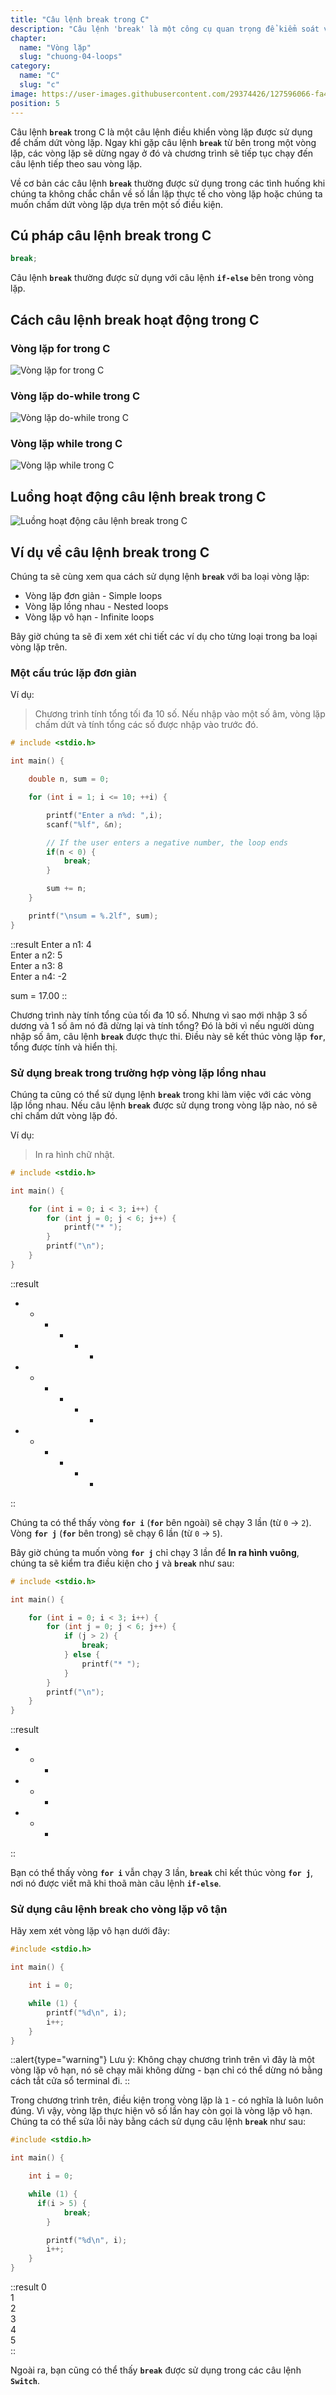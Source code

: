 ```yaml
---
title: "Câu lệnh break trong C"
description: "Câu lệnh 'break' là một công cụ quan trọng để kiểm soát và điều hướng luồng chương trình. Nó cho phép bạn thoát khỏi vòng lặp hoặc chấm dừng thực hiện các câu lệnh khi một điều kiện cụ thể được đáp ứng. Hãy xem chúng mình sử dụng break như thế nào trong bài này nha."
chapter:
  name: "Vòng lặp"
  slug: "chuong-04-loops"
category:
  name: "C"
  slug: "c"
image: https://user-images.githubusercontent.com/29374426/127596066-fa46df01-982f-4a72-b6d1-f7d8f5c5a9b3.png
position: 5
---
```


Câu lệnh **`break`** trong C là một câu lệnh điều khiển vòng lặp được sử dụng để chấm dứt vòng lặp. Ngay khi gặp câu lệnh **`break`** từ bên trong một vòng lặp, các vòng lặp sẽ dừng ngay ở đó và chương trình sẽ tiếp tục chạy đến câu lệnh tiếp theo sau vòng lặp.

Về cơ bản các câu lệnh **`break`** thường được sử dụng trong các tình huống khi chúng ta không chắc chắn về số lần lặp thực tế cho vòng lặp hoặc chúng ta muốn chấm dứt vòng lặp dựa trên một số điều kiện.

## Cú pháp câu lệnh break trong C

```cpp
break;
```

Câu lệnh **`break`** thường được sử dụng với câu lệnh **`if-else`** bên trong vòng lặp.

## Cách câu lệnh break hoạt động trong C

### Vòng lặp for trong C

![Vòng lặp for trong C](https://user-images.githubusercontent.com/29374426/183126406-356d321f-8277-4bd3-96ec-82572122c4d4.png)

### Vòng lặp do-while trong C

![Vòng lặp do-while trong C](https://user-images.githubusercontent.com/29374426/183126464-1d56b1ef-14a3-41fe-be18-6078ea8fb5d2.png)

### Vòng lặp while trong C

![Vòng lặp while trong C](https://user-images.githubusercontent.com/29374426/183126520-36c66aa6-52ad-4a55-b29c-0964137fb2be.png)

## Luồng hoạt động câu lệnh break trong C

![Luồng hoạt động câu lệnh break trong C](https://user-images.githubusercontent.com/29374426/183126557-c6fd7a77-01c5-4846-8ff6-a8b891d24dc2.png)

## Ví dụ về câu lệnh break trong C

Chúng ta sẽ cùng xem qua cách sử dụng lệnh **`break`** với ba loại vòng lặp:

- Vòng lặp đơn giản - Simple loops
- Vòng lặp lồng nhau - Nested loops
- Vòng lặp vô hạn - Infinite loops

Bây giờ chúng ta sẽ đi xem xét chi tiết các ví dụ cho từng loại trong ba loại vòng lặp trên.

### Một cấu trúc lặp đơn giản

Ví dụ:

> Chương trình tính tổng tối đa 10 số. Nếu nhập vào một số âm, vòng lặp chấm dứt và tính tổng các số được nhập vào trước đó.

```cpp
# include <stdio.h>

int main() {

    double n, sum = 0;

    for (int i = 1; i <= 10; ++i) {

        printf("Enter a n%d: ",i);
        scanf("%lf", &n);

        // If the user enters a negative number, the loop ends
        if(n < 0) {
            break;
        }

        sum += n;
    }

    printf("\nsum = %.2lf", sum);
}
```

::result
Enter a n1: 4</br>
Enter a n2: 5</br>
Enter a n3: 8</br>
Enter a n4: -2</br>

sum = 17.00
::

Chương trình này tính tổng của tối đa 10 số. Nhưng vì sao mới nhập 3 số dương và 1 số âm nó đã dừng lại và tính tổng? Đó là bởi vì nếu người dùng nhập số âm, câu lệnh **`break`** được thực thi. Điều này sẽ kết thúc vòng lặp **`for`**, tổng được tính và hiển thị.

### Sử dụng break trong trường hợp vòng lặp lồng nhau

Chúng ta cũng có thể sử dụng lệnh **`break`** trong khi làm việc với các vòng lặp lồng nhau. Nếu câu lệnh **`break`** được sử dụng trong vòng lặp nào, nó sẽ chỉ chấm dứt vòng lặp đó.

Ví dụ:

> In ra hình chữ nhật.

```cpp
# include <stdio.h>

int main() {

    for (int i = 0; i < 3; i++) {
        for (int j = 0; j < 6; j++) {
            printf("* ");
        }
        printf("\n");
    }
}
```

::result
* * * * * * </br>
* * * * * * </br>
* * * * * * </br>
::

Chúng ta có thể thấy vòng **`for i`** (**`for`** bên ngoài) sẽ chạy 3 lần (từ `0` → `2`). Vòng **`for j`** (**`for`** bên trong) sẽ chạy 6 lần (từ `0` → `5`).

Bây giờ chúng ta muốn vòng **`for j`** chỉ chạy 3 lần để **In ra hình vuông**, chúng ta sẽ kiểm tra điều kiện cho **`j`** và **`break`** như sau:

```cpp
# include <stdio.h>

int main() {

    for (int i = 0; i < 3; i++) {
        for (int j = 0; j < 6; j++) {
            if (j > 2) {
                break;
            } else {
                printf("* ");
            }
        }
        printf("\n");
    }
}
```

::result
* * * </br>
* * * </br>
* * * </br>
::

Bạn có thể thấy vòng **`for i`** vẫn chạy 3 lần, **`break`** chỉ kết thúc vòng **`for j`**, nơi nó được viết mã khi thoã màn câu lệnh **`if-else`**.

### Sử dụng câu lệnh break cho vòng lặp vô tận

Hãy xem xét vòng lặp vô hạn dưới đây:

```cpp
#include <stdio.h>

int main() {

    int i = 0;

    while (1) {
        printf("%d\n", i);
        i++;
    }
}
```

::alert{type="warning"}
Lưu ý: Không chạy chương trình trên vì đây là một vòng lặp vô hạn, nó sẽ chạy mãi không dừng - bạn chỉ có thể dừng nó bằng cách tắt cửa sổ terminal đi.
::

Trong chương trình trên, điều kiện trong vòng lặp là `1` - có nghĩa là luôn luôn đúng. Vì vậy, vòng lặp thực hiện vô số lần hay còn gọi là vòng lặp vô hạn. Chúng ta có thể sửa lỗi này bằng cách sử dụng câu lệnh **`break`** như sau:

```cpp
#include <stdio.h>

int main() {

    int i = 0;

    while (1) {
      if(i > 5) {
            break;
        }

        printf("%d\n", i);
        i++;
    }
}
```

::result
0</br>
1</br>
2</br>
3</br>
4</br>
5</br>
::

Ngoài ra, bạn cũng có thể thấy **`break`** được sử dụng trong các câu lệnh **`Switch`**.
